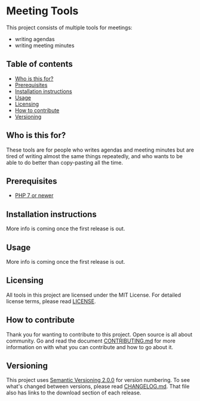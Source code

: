 # Meeting Tools
This project consists of multiple tools for meetings:
* writing agendas
* writing meeting minutes

## Table of contents
* [Who is this for?](#who-is-this-for)
* [Prerequisites](#prerequisites)
* [Installation instructions](#installation-instructions)
* [Usage](#usage)
* [Licensing](#licensing)
* [How to contribute](#how-to-contribute)
* [Versioning](#versioning)

## Who is this for?
These tools are for people who writes agendas and meeting minutes but are 
tired of writing almost the same things repeatedly, and who wants to be able to 
do better than copy-pasting all the time.

## Prerequisites
* [PHP 7 or newer][6]

## Installation instructions
More info is coming once the first release is out.

## Usage
More info is coming once the first release is out.

## Licensing
All tools in this project are licensed under the MIT License. For detailed 
license terms, please read [LICENSE][8].

## How to contribute
Thank you for wanting to contribute to this project. Open source is all about 
community. Go and read the document [CONTRIBUTING.md][9] for more information 
on with what you can contribute and how to go about it.

## Versioning
This project uses [Semantic Versioning 2.0.0][3] for version numbering. To see 
what's changed between versions, please read [CHANGELOG.md][10]. That file also 
has links to the download section of each release.


[3]: https://semver.org/
[6]: https://php.net
[8]: LICENSE
[9]: CONTRIBUTING.md
[10]: CHANGELOG.md
